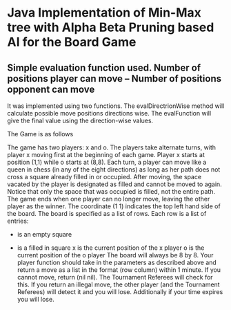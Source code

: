 <h1>Java Implementation of Min-Max tree with Alpha Beta Pruning based AI for the Board Game</h1>

<h2>Simple evaluation function  used.
Number of positions player can move – Number of positions opponent can move</h2>

It was implemented using two functions. The evalDirectrionWise method will calculate possible move positions directions wise. The evalFunction will give the final value using the direction-wise values.

The Game is as follows

The game has two players: x and o. The players take alternate turns, with player x moving first at the beginning of each game.
Player x starts at position (1,1) while o starts at (8,8).
Each turn, a player can move like a queen in chess (in any of the eight directions) as long as her path does not cross a square already filled in or occupied. After moving, the space vacated by the player is designated as filled and cannot be moved to again. Notice that only the space that was occupied is filled, not the entire path.
The game ends when one player can no longer move, leaving the other player as the winner.
The coordinate (1 1) indicates the top left hand side of the board.
The board is specified as a list of rows. Each row is a list of entries:
- is an empty square
* is a filled in square
x is the current position of the x player
o is the current position of the o player
The board will always be 8 by 8.
Your player function should take in the parameters as described above and return a move as a list in the format (row column) within 1 minute. If you cannot move, return (nil nil). The Tournament Referees will check for this. If you return an illegal move, the other player (and the Tournament Referees) will detect it and you will lose. Additionally if your time expires you will lose.



